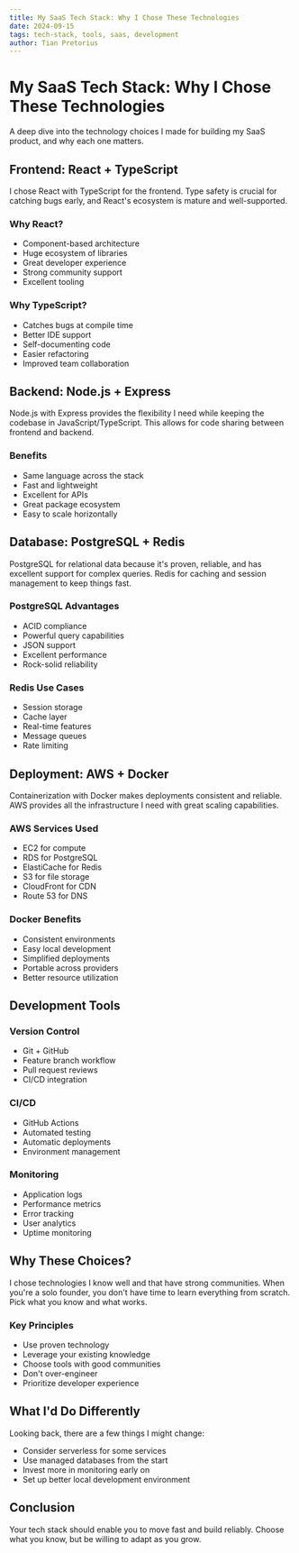 ```yaml
---
title: My SaaS Tech Stack: Why I Chose These Technologies
date: 2024-09-15
tags: tech-stack, tools, saas, development
author: Tian Pretorius
---
```


# My SaaS Tech Stack: Why I Chose These Technologies

A deep dive into the technology choices I made for building my SaaS product, and why each one matters.

## Frontend: React + TypeScript

I chose React with TypeScript for the frontend. Type safety is crucial for catching bugs early, and React's ecosystem is mature and well-supported.

### Why React?

- Component-based architecture
- Huge ecosystem of libraries
- Great developer experience
- Strong community support
- Excellent tooling

### Why TypeScript?

- Catches bugs at compile time
- Better IDE support
- Self-documenting code
- Easier refactoring
- Improved team collaboration

## Backend: Node.js + Express

Node.js with Express provides the flexibility I need while keeping the codebase in JavaScript/TypeScript. This allows for code sharing between frontend and backend.

### Benefits

- Same language across the stack
- Fast and lightweight
- Excellent for APIs
- Great package ecosystem
- Easy to scale horizontally

## Database: PostgreSQL + Redis

PostgreSQL for relational data because it's proven, reliable, and has excellent support for complex queries. Redis for caching and session management to keep things fast.

### PostgreSQL Advantages

- ACID compliance
- Powerful query capabilities
- JSON support
- Excellent performance
- Rock-solid reliability

### Redis Use Cases

- Session storage
- Cache layer
- Real-time features
- Message queues
- Rate limiting

## Deployment: AWS + Docker

Containerization with Docker makes deployments consistent and reliable. AWS provides all the infrastructure I need with great scaling capabilities.

### AWS Services Used

- EC2 for compute
- RDS for PostgreSQL
- ElastiCache for Redis
- S3 for file storage
- CloudFront for CDN
- Route 53 for DNS

### Docker Benefits

- Consistent environments
- Easy local development
- Simplified deployments
- Portable across providers
- Better resource utilization

## Development Tools

### Version Control

- Git + GitHub
- Feature branch workflow
- Pull request reviews
- CI/CD integration

### CI/CD

- GitHub Actions
- Automated testing
- Automatic deployments
- Environment management

### Monitoring

- Application logs
- Performance metrics
- Error tracking
- User analytics
- Uptime monitoring

## Why These Choices?

I chose technologies I know well and that have strong communities. When you're a solo founder, you don't have time to learn everything from scratch. Pick what you know and what works.

### Key Principles

- Use proven technology
- Leverage your existing knowledge
- Choose tools with good communities
- Don't over-engineer
- Prioritize developer experience

## What I'd Do Differently

Looking back, there are a few things I might change:

- Consider serverless for some services
- Use managed databases from the start
- Invest more in monitoring early on
- Set up better local development environment

## Conclusion

Your tech stack should enable you to move fast and build reliably. Choose what you know, but be willing to adapt as you grow.
